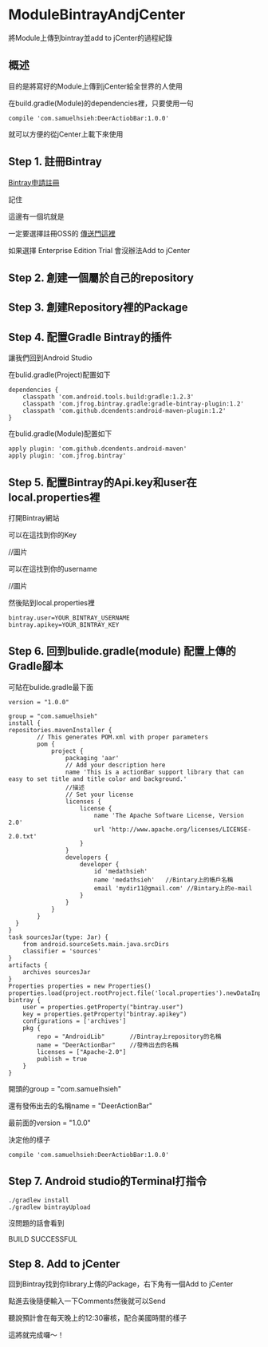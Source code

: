 # ModuleBintrayAndjCenter
將Module上傳到bintray並add to jCenter的過程紀錄


<h2>概述</h2>
目的是將寫好的Module上傳到jCenter給全世界的人使用

在build.gradle(Module)的dependencies裡，只要使用一句

<code>compile 'com.samuelhsieh:DeerActiobBar:1.0.0'</code>

就可以方便的從jCenter上載下來使用

<h2>Step 1. 註冊Bintray</h2>

[Bintray申請註冊](https://bintray.com/)

記住

這邊有一個坑就是

一定要選擇註冊OSS的
[傳送門這裡](https://bintray.com/signup/oss)

如果選擇 Enterprise Edition Trial 會沒辦法Add to jCenter

<h2>Step 2. 創建一個屬於自己的repository</h2>




<h2>Step 3. 創建Repository裡的Package</h2>



<h2>Step 4. 配置Gradle Bintray的插件</h2>

讓我們回到Android Studio

在bulid.gradle(Project)配置如下

	dependencies {
		classpath 'com.android.tools.build:gradle:1.2.3'
		classpath 'com.jfrog.bintray.gradle:gradle-bintray-plugin:1.2'
 		classpath 'com.github.dcendents:android-maven-plugin:1.2'
	}

在bulid.gradle(Module)配置如下

	apply plugin: 'com.github.dcendents.android-maven'
	apply plugin: 'com.jfrog.bintray'
	
<h2>Step 5. 配置Bintray的Api.key和user在local.properties裡</h2>

打開Bintray網站

可以在這找到你的Key

//圖片

可以在這找到你的username

//圖片

然後貼到local.properties裡

	bintray.user=YOUR_BINTRAY_USERNAME
	bintray.apikey=YOUR_BINTRAY_KEY
	
<h2>Step 6. 回到bulide.gradle(module) 配置上傳的Gradle腳本</h2>

可貼在bulide.gradle最下面

	version = "1.0.0"

	group = "com.samuelhsieh"
	install {
    repositories.mavenInstaller {
        	// This generates POM.xml with proper parameters
	        pom {
	            project {
	                packaging 'aar'
	                // Add your description here
	                name 'This is a actionBar support library that can easy to set title and title color and background.'
	                //描述
	                // Set your license
	                licenses {
	                    license {
	                        name 'The Apache Software License, Version 2.0'
	                        url 'http://www.apache.org/licenses/LICENSE-2.0.txt'
	                    }
	                }
	                developers {
	                    developer {
	                        id 'medathsieh'        
	                        name 'medathsieh'   //Bintary上的帳戶名稱
	                        email 'mydir11@gmail.com' //Bintary上的e-mail
	                    }
	                }
	            }
	        }
	  }
	}
	task sourcesJar(type: Jar) {
	    from android.sourceSets.main.java.srcDirs
	    classifier = 'sources'
	}
	artifacts {
	    archives sourcesJar
	}
	Properties properties = new Properties()
	properties.load(project.rootProject.file('local.properties').newDataInputStream())
	bintray {
	    user = properties.getProperty("bintray.user")
	    key = properties.getProperty("bintray.apikey")
	    configurations = ['archives']
	    pkg {
	        repo = "AndroidLib"       //Bintray上repository的名稱
	        name = "DeerActionBar"    //發佈出去的名稱
	        licenses = ["Apache-2.0"]
	        publish = true
	    }
	}

開頭的group = "com.samuelhsieh"

還有發佈出去的名稱name = "DeerActionBar"

最前面的version = "1.0.0"

決定他的樣子

<code>compile 'com.samuelhsieh:DeerActiobBar:1.0.0'</code>

<h2>Step 7. Android studio的Terminal打指令</h2>

	./gradlew install
	./gradlew bintrayUpload

沒問題的話會看到

BUILD SUCCESSFUL

<h2>Step 8. Add to jCenter</h2>

回到Bintray找到你library上傳的Package，右下角有一個Add to jCenter

點進去後隨便輸入一下Comments然後就可以Send

聽說預計會在每天晚上的12:30審核，配合美國時間的樣子

這將就完成囉～！

